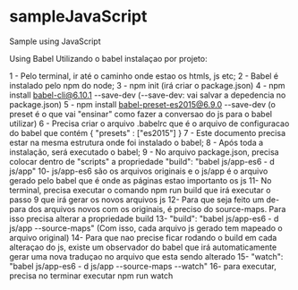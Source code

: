 # sampleJavaScript
Sample using JavaScript

Using Babel
Utilizando o babel
instalaçao por projeto:

1 - Pelo terminal, ir até o caminho onde estao os htmls, js etc;
2 - Babel é instalado pelo npm do node;
3 - npm init (irá criar o package.json)
4 - npm install babel-cli@6.10.1 --save-dev (--save-dev: vai salvar a depedencia no package.json)
5 - npm install babel-preset-es2015@6.9.0 --save-dev (o preset é o que vai "ensinar" como fazer a conversao do js para o babel utilizar)
6 - Precisa criar o arquivo .babelrc que é o arquivo de configuracao do babel que contém { "presets" : ["es2015"] }
7 - Este documento precisa estar na mesma estrutura onde foi instalado o babel;
8 - Após toda a instalação, será executado o babel;
9 - No arquivo package.json, precisa colocar dentro de "scripts" a propriedade "build": "babel js/app-es6 - d js/app"
10- js/app-es6 são os arquivos originais e o js/app é o arquivo gerado pelo babel que é onde as páginas estao importanto os js
11- No terminal, precisa executar o comando npm run build que irá executar o passo 9 que irá gerar os novos arquivos js
12- Para que seja feito um de-para dos arquivos novos com os originais, é preciso do source-maps. Para isso precisa alterar a propriedade build
13- "build": "babel js/app-es6 - d js/app --source-maps" (Com isso, cada arquivo js gerado tem mapeado o arquivo original)
14- Para que nao precise ficar rodando o build em cada alteraçao do js, existe um observador do babel que irá automaticamente gerar uma nova traduçao no arquivo que esta sendo alterado
15- "watch": "babel js/app-es6 - d js/app --source-maps --watch"
16- para executar, precisa no terminar executar npm run watch 
